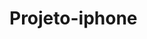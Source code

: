 # Projeto-iphone
 <title> Document</title>

<!DOCTYPE html>
<html lang="pt-br">
<style>
                <meta charset="UTF-8">
                 <meta name="viewport">
                   
                   content= "width=device-width initial-scale=1.0">
  </head>       
     <body>
          <h1>Olá, Mundo</h1> 
    </body>
  </html> 
   <CSS>

   
  <p>
  <img src="(editar-2-1.jpg)" alt="exemplo de foto">
 
 <Projeto-iphone123!  
 h1 {
font-family:Arial;
font-size;
color:blue;>

}
  
 
